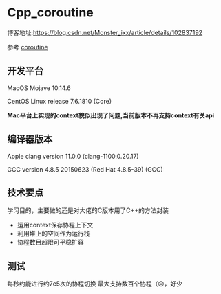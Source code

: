 # Cpp_coroutine

博客地址:https://blog.csdn.net/Monster_ixx/article/details/102837192

参考 [coroutine](https://github.com/cloudwu/coroutine)

## 开发平台

MacOS Mojave 10.14.6

CentOS Linux release 7.6.1810 (Core)

**Mac平台上实现的context貌似出现了问题,当前版本不再支持context有关api**

## 编译器版本

Apple clang version 11.0.0 (clang-1100.0.20.17)

GCC version 4.8.5 20150623 (Red Hat 4.8.5-39) (GCC)



## 技术要点

学习目的，主要做的还是对大佬的C版本用了C++的方法封装

+ 运用context保存协程上下文
+ 利用堆上的空间作为运行栈
+ 协程数目超限可平稳扩容

## 测试

每秒约能进行约7e5次的协程切换
最大支持数百个协程（😓，好少